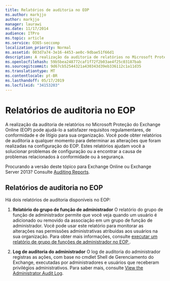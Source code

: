 ```yaml
---
title: Relatórios de auditoria no EOP
ms.author: markjjo
author: markjjo
manager: laurawi
ms.date: 11/17/2014
audience: ITPro
ms.topic: article
ms.service: O365-seccomp
localization_priority: Normal
ms.assetid: 003d7a74-3e16-4453-ae0c-9dbae51f66d1
description: A realização da auditoria de relatórios no Microsoft Proteção do Exchange Online (EOP) pode ajudá-lo a satisfazer requisitos regulamentares, de conformidade e de litígio para sua organização. Você pode obter relatórios de auditoria a qualquer momento para determinar as alterações que foram realizadas na configuração do EOP. Estes relatórios ajudam você a solucionar problemas de configuração ou a encontrar a causa de problemas relacionados à conformidade ou à segurança.
ms.openlocfilehash: 59b5bea248772caf1f72f2b03ae4f25c03187bab
ms.sourcegitcommit: 9d67cb52544321a430343d39eb336112c1a11d35
ms.translationtype: MT
ms.contentlocale: pt-BR
ms.lasthandoff: 05/17/2019
ms.locfileid: "34153203"
---
```

# <a name="auditing-reports-in-eop"></a>Relatórios de auditoria no EOP

A realização da auditoria de relatórios no Microsoft Proteção do Exchange Online (EOP) pode ajudá-lo a satisfazer requisitos regulamentares, de conformidade e de litígio para sua organização. Você pode obter relatórios de auditoria a qualquer momento para determinar as alterações que foram realizadas na configuração do EOP. Estes relatórios ajudam você a solucionar problemas de configuração ou a encontrar a causa de problemas relacionados à conformidade ou à segurança.
  
Procurando a versão deste tópico para Exchange Online ou Exchange Server 2013? Consulte [Auditing Reports](http://technet.microsoft.com/library/2b3e1529-1677-4564-be0b-ce22757ddc0d.aspx).
  
## <a name="auditing-reports-in-eop"></a>Relatórios de auditoria no EOP

Há dois relatórios de auditoria disponíveis no EOP:
  
1. **Relatório do grupo de função de administrador** O relatório do grupo de função de administrador permite que você veja quando um usuário é adicionado ou removido da associação em um grupo de função de administrador. Você pode usar este relatório para monitorar as alterações nas permissões administrativas atribuídas aos usuários na sua organização. Para obter mais informações, consulte [executar um relatório de grupo de funções de administrador no EOP ](run-an-administrator-role-group-report-in-eop-eop.md).
    
2. **Log de auditoria do administrador** O log de auditoria do administrador registras as ações, com base no cmdlet Shell de Gerenciamento do Exchange, executadas por administradores e usuários que receberam privilégios administrativos. Para saber mais, consulte [View the Administrator Audit Log](http://technet.microsoft.com/library/5c62072a-556d-4fea-9973-d668c6b9fd57.aspx).
    

